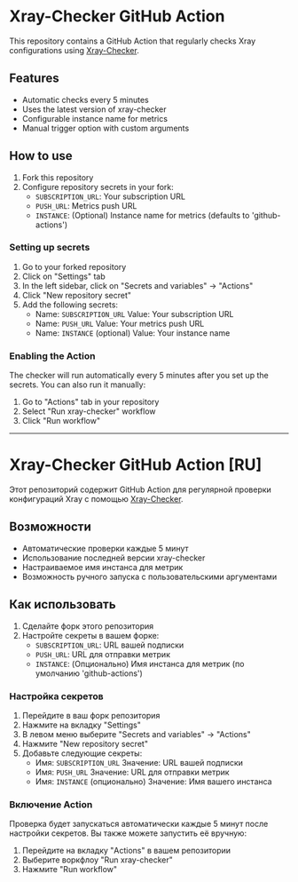 # Xray-Checker GitHub Action

This repository contains a GitHub Action that regularly checks Xray configurations using [Xray-Checker](https://github.com/kutovoys/xray-checker).

## Features

- Automatic checks every 5 minutes
- Uses the latest version of xray-checker
- Configurable instance name for metrics
- Manual trigger option with custom arguments

## How to use

1. Fork this repository
2. Configure repository secrets in your fork:
   - `SUBSCRIPTION_URL`: Your subscription URL
   - `PUSH_URL`: Metrics push URL
   - `INSTANCE`: (Optional) Instance name for metrics (defaults to 'github-actions')

### Setting up secrets

1. Go to your forked repository
2. Click on "Settings" tab
3. In the left sidebar, click on "Secrets and variables" → "Actions"
4. Click "New repository secret"
5. Add the following secrets:
   - Name: `SUBSCRIPTION_URL`
     Value: Your subscription URL
   - Name: `PUSH_URL`
     Value: Your metrics push URL
   - Name: `INSTANCE` (optional)
     Value: Your instance name

### Enabling the Action

The checker will run automatically every 5 minutes after you set up the secrets. You can also run it manually:

1. Go to "Actions" tab in your repository
2. Select "Run xray-checker" workflow
3. Click "Run workflow"

---

# Xray-Checker GitHub Action [RU]

Этот репозиторий содержит GitHub Action для регулярной проверки конфигураций Xray с помощью [Xray-Checker](https://github.com/kutovoys/xray-checker).

## Возможности

- Автоматические проверки каждые 5 минут
- Использование последней версии xray-checker
- Настраиваемое имя инстанса для метрик
- Возможность ручного запуска с пользовательскими аргументами

## Как использовать

1. Сделайте форк этого репозитория
2. Настройте секреты в вашем форке:
   - `SUBSCRIPTION_URL`: URL вашей подписки
   - `PUSH_URL`: URL для отправки метрик
   - `INSTANCE`: (Опционально) Имя инстанса для метрик (по умолчанию 'github-actions')

### Настройка секретов

1. Перейдите в ваш форк репозитория
2. Нажмите на вкладку "Settings"
3. В левом меню выберите "Secrets and variables" → "Actions"
4. Нажмите "New repository secret"
5. Добавьте следующие секреты:
   - Имя: `SUBSCRIPTION_URL`
     Значение: URL вашей подписки
   - Имя: `PUSH_URL`
     Значение: URL для отправки метрик
   - Имя: `INSTANCE` (опционально)
     Значение: Имя вашего инстанса

### Включение Action

Проверка будет запускаться автоматически каждые 5 минут после настройки секретов. Вы также можете запустить её вручную:

1. Перейдите на вкладку "Actions" в вашем репозитории
2. Выберите воркфлоу "Run xray-checker"
3. Нажмите "Run workflow"
